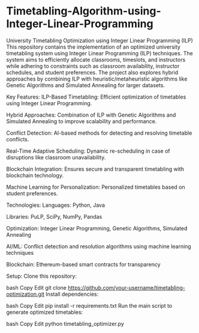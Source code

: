 # Timetabling-Algorithm-using-Integer-Linear-Programming
University Timetabling Optimization using Integer Linear Programming (ILP)
This repository contains the implementation of an optimized university timetabling system using Integer Linear Programming (ILP) techniques. The system aims to efficiently allocate classrooms, timeslots, and instructors while adhering to constraints such as classroom availability, instructor schedules, and student preferences. The project also explores hybrid approaches by combining ILP with heuristic/metaheuristic algorithms like Genetic Algorithms and Simulated Annealing for larger datasets.

Key Features:
ILP-Based Timetabling: Efficient optimization of timetables using Integer Linear Programming.

Hybrid Approaches: Combination of ILP with Genetic Algorithms and Simulated Annealing to improve scalability and performance.

Conflict Detection: AI-based methods for detecting and resolving timetable conflicts.

Real-Time Adaptive Scheduling: Dynamic re-scheduling in case of disruptions like classroom unavailability.

Blockchain Integration: Ensures secure and transparent timetabling with blockchain technology.

Machine Learning for Personalization: Personalized timetables based on student preferences.

Technologies:
Languages: Python, Java

Libraries: PuLP, SciPy, NumPy, Pandas

Optimization: Integer Linear Programming, Genetic Algorithms, Simulated Annealing

AI/ML: Conflict detection and resolution algorithms using machine learning techniques

Blockchain: Ethereum-based smart contracts for transparency

Setup:
Clone this repository:

bash
Copy
Edit
git clone https://github.com/your-username/timetabling-optimization.git
Install dependencies:

bash
Copy
Edit
pip install -r requirements.txt
Run the main script to generate optimized timetables:

bash
Copy
Edit
python timetabling_optimizer.py
